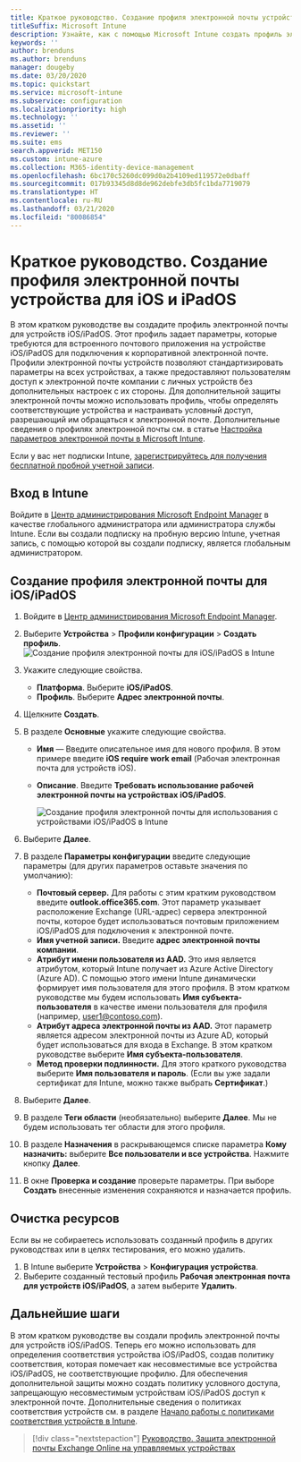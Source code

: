 ```yaml
---
title: Краткое руководство. Создание профиля электронной почты устройства для iOS/iPadOS
titleSuffix: Microsoft Intune
description: Узнайте, как с помощью Microsoft Intune создать профиль электронной почты устройства для безопасного подключения устройств iOS/iPadOS к корпоративной электронной почте.
keywords: ''
author: brenduns
ms.author: brenduns
manager: dougeby
ms.date: 03/20/2020
ms.topic: quickstart
ms.service: microsoft-intune
ms.subservice: configuration
ms.localizationpriority: high
ms.technology: ''
ms.assetid: ''
ms.reviewer: ''
ms.suite: ems
search.appverid: MET150
ms.custom: intune-azure
ms.collection: M365-identity-device-management
ms.openlocfilehash: 6bc170c5260dc099d0a2b4109ed119572e0dbaff
ms.sourcegitcommit: 017b93345d8d8de962debfe3db5fc1bda7719079
ms.translationtype: HT
ms.contentlocale: ru-RU
ms.lasthandoff: 03/21/2020
ms.locfileid: "80086854"
---
```

# <a name="quickstart-create-an-email-device-profile-for-iosipados"></a>Краткое руководство. Создание профиля электронной почты устройства для iOS и iPadOS

В этом кратком руководстве вы создадите профиль электронной почты для устройств iOS/iPadOS. Этот профиль задает параметры, которые требуются для встроенного почтового приложения на устройстве iOS/iPadOS для подключения к корпоративной электронной почте. Профили электронной почты устройств позволяют стандартизировать параметры на всех устройствах, а также предоставляют пользователям доступ к электронной почте компании с личных устройств без дополнительных настроек с их стороны. Для дополнительной защиты электронной почты можно использовать профиль, чтобы определять соответствующие устройства и настраивать условный доступ, разрешающий им обращаться к электронной почте. Дополнительные сведения о профилях электронной почты см. в статье [Настройка параметров электронной почты в Microsoft Intune](email-settings-configure.md).

Если у вас нет подписки Intune, [зарегистрируйтесь для получения бесплатной пробной учетной записи](../fundamentals/free-trial-sign-up.md).

## <a name="sign-in-to-intune"></a>Вход в Intune

Войдите в [Центр администрирования Microsoft Endpoint Manager](https://go.microsoft.com/fwlink/?linkid=2109431) в качестве глобального администратора или администратора службы Intune. Если вы создали подписку на пробную версию Intune, учетная запись, с помощью которой вы создали подписку, является глобальным администратором.

## <a name="create-an-iosipados-email-profile"></a>Создание профиля электронной почты для iOS/iPadOS

1. Войдите в [Центр администрирования Microsoft Endpoint Manager](https://go.microsoft.com/fwlink/?linkid=2109431).

2. Выберите **Устройства** > **Профили конфигурации** > **Создать профиль**.
   ![Создание профиля электронной почты для iOS/iPadOS в Intune](./media/quickstart-email-profile/ios-create-profile.png)

3. Укажите следующие свойства.
   - **Платформа**. Выберите **iOS/iPadOS**.
   - **Профиль**. Выберите **Адрес электронной почты**.
  
4. Щелкните **Создать**.

5. В разделе **Основные** укажите следующие свойства.
   - **Имя** — Введите описательное имя для нового профиля. В этом примере введите **iOS require work email** (Рабочая электронная почта для устройств iOS).
   - **Описание**. Введите **Требовать использование рабочей электронной почты на устройствах iOS/iPadOS**.


        ![Создание профиля электронной почты для использования с устройствами iOS/iPadOS в Intune](./media/quickstart-email-profile/ios-email-profile-name.png)

6. Выберите **Далее**.

7. В разделе **Параметры конфигурации** введите следующие параметры (для других параметров оставьте значения по умолчанию):
   - **Почтовый сервер.** Для работы с этим кратким руководством введите **outlook.office365.com**. Этот параметр указывает расположение Exchange (URL-адрес) сервера электронной почты, которое будет использоваться почтовым приложением iOS/iPadOS для подключения к электронной почте.
   - **Имя учетной записи.** Введите **адрес электронной почты компании**.
   - **Атрибут имени пользователя из AAD.** Это имя является атрибутом, который Intune получает из Azure Active Directory (Azure AD). С помощью этого имени Intune динамически формирует имя пользователя для этого профиля. В этом кратком руководстве мы будем использовать **Имя субъекта-пользователя** в качестве имени пользователя для профиля (например, user1@contoso.com).
   - **Атрибут адреса электронной почты из AAD.** Этот параметр является адресом электронной почты из Azure AD, который будет использоваться для входа в Exchange. В этом кратком руководстве выберите **Имя субъекта-пользователя**.
   - **Метод проверки подлинности.** Для этого краткого руководства выберите **Имя пользователя и пароль**. (Если вы уже задали сертификат для Intune, можно также выбрать **Сертификат**.)

8. Выберите **Далее**.

9. В разделе **Теги области** (необязательно) выберите **Далее**. Мы не будем использовать тег области для этого профиля.

10. В разделе **Назначения** в раскрывающемся списке параметра **Кому назначить:** выберите **Все пользователи и все устройства**.  Нажмите кнопку **Далее**.

11. В окне **Проверка и создание** проверьте параметры. При выборе **Создать** внесенные изменения сохраняются и назначается профиль. 

## <a name="clean-up-resources"></a>Очистка ресурсов

Если вы не собираетесь использовать созданный профиль в других руководствах или в целях тестирования, его можно удалить.

1. В Intune выберите **Устройства** > **Конфигурация устройства**.
2. Выберите созданный тестовый профиль **Рабочая электронная почта для устройств iOS/iPadOS**, а затем выберите **Удалить**. 

## <a name="next-steps"></a>Дальнейшие шаги

В этом кратком руководстве вы создали профиль электронной почты для устройств iOS/iPadOS. Теперь его можно использовать для определения соответствия устройства iOS/iPadOS, создав политику соответствия, которая помечает как несовместимые все устройства iOS/iPadOS, не соответствующие профилю. Для обеспечения дополнительной защиты можно создать политику условного доступа, запрещающую несовместимым устройствам iOS/iPadOS доступ к электронной почте. Дополнительные сведения о политиках соответствия устройств см. в разделе [Начало работы с политиками соответствия устройств в Intune](../protect/device-compliance-get-started.md).

> [!div class="nextstepaction"]
> [Руководство. Защита электронной почты Exchange Online на управляемых устройствах](../protect/tutorial-protect-email-on-enrolled-devices.md)
